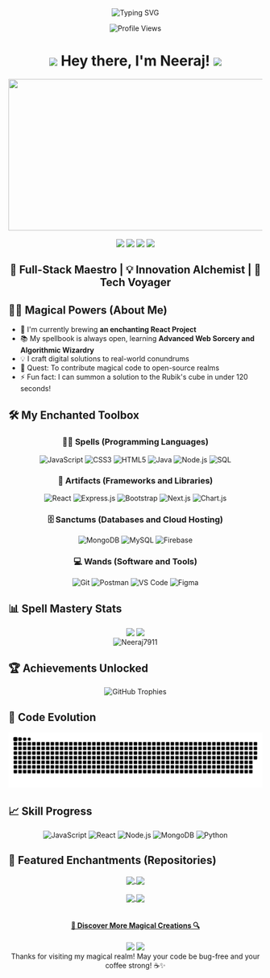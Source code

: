 <div align="center">
  <img src="https://readme-typing-svg.herokuapp.com/?lines=Welcome+to+Neeraj's+Coding+Universe!;Full-Stack+Web+Sorcerer;Always+conjuring+new+skills&font=Fira%20Code&center=true&width=380&height=50&duration=4000&pause=1000" alt="Typing SVG" />
</div>

<p align="center">
  <img src="https://komarev.com/ghpvc/?username=Neeraj7911&label=Visitors&color=0e75b6&style=flat" alt="Profile Views" />
</p>

<h1 align="center">
  <img src="https://media.giphy.com/media/hvRJCLFzcasrR4ia7z/giphy.gif" width="30px"/>
  Hey there, I'm Neeraj!
  <img src="https://media.giphy.com/media/hvRJCLFzcasrR4ia7z/giphy.gif" width="30px"/>
</h1>

<div align="center">
  <img src="https://media.giphy.com/media/dWesBcTLavkZuG35MI/giphy.gif" width="600" height="300"/>
</div>

<p align="center">
  <a href="https://linkedin.com/in/neeraj791"><img src="https://img.shields.io/badge/-Neeraj-0077B5?style=for-the-badge&logo=Linkedin&logoColor=white"/></a>
  <a href="mailto:youremail@gmail.com"><img src="https://img.shields.io/badge/-youremail@gmail.com-D14836?style=for-the-badge&logo=Gmail&logoColor=white"/></a>
  <a href="https://instagram.com/kumarneeraj791"><img src="https://img.shields.io/badge/-@kumarneeraj791-E4405F?style=for-the-badge&logo=Instagram&logoColor=white"/></a>
  <a href="https://leetcode.com/u/neeraj791/"><img src="https://img.shields.io/badge/-LeetCode-FFA116?style=for-the-badge&logo=LeetCode&logoColor=black"/></a>
</p>

<h2 align="center">🚀 Full-Stack Maestro | 💡 Innovation Alchemist | 🌟 Tech Voyager</h2>

## 🧙‍♂️ Magical Powers (About Me)

- 🔮 I'm currently brewing **an enchanting React Project**
- 📚 My spellbook is always open, learning **Advanced Web Sorcery and Algorithmic Wizardry**
- 💡 I craft digital solutions to real-world conundrums
- 🎯 Quest: To contribute magical code to open-source realms
- ⚡ Fun fact: I can summon a solution to the Rubik's cube in under 120 seconds!

## 🛠️ My Enchanted Toolbox

<div align="center">

### 🧙‍♂️ Spells (Programming Languages)

![JavaScript](https://img.shields.io/badge/JavaScript-F7DF1E?style=for-the-badge&logo=javascript&logoColor=black)
![CSS3](https://img.shields.io/badge/CSS3-1572B6?style=for-the-badge&logo=css3&logoColor=white)
![HTML5](https://img.shields.io/badge/HTML5-E34F26?style=for-the-badge&logo=html5&logoColor=white)
![Java](https://img.shields.io/badge/Java-007396?style=for-the-badge&logo=java&logoColor=white)
![Node.js](https://img.shields.io/badge/Node.js-43853D?style=for-the-badge&logo=node.js&logoColor=white)
![SQL](https://img.shields.io/badge/SQL-4479A1?style=for-the-badge&logo=mysql&logoColor=white)

### 🧰 Artifacts (Frameworks and Libraries)

![React](https://img.shields.io/badge/React-20232A?style=for-the-badge&logo=react&logoColor=61DAFB)
![Express.js](https://img.shields.io/badge/Express.js-404D59?style=for-the-badge)
![Bootstrap](https://img.shields.io/badge/Bootstrap-563D7C?style=for-the-badge&logo=bootstrap&logoColor=white)
![Next.js](https://img.shields.io/badge/Next.js-000000?style=for-the-badge&logo=next.js&logoColor=white)
![Chart.js](https://img.shields.io/badge/Chart.js-FF6384?style=for-the-badge&logo=chart.js&logoColor=white)

### 🗄️ Sanctums (Databases and Cloud Hosting)

![MongoDB](https://img.shields.io/badge/MongoDB-4EA94B?style=for-the-badge&logo=mongodb&logoColor=white)
![MySQL](https://img.shields.io/badge/MySQL-00000F?style=for-the-badge&logo=mysql&logoColor=white)
![Firebase](https://img.shields.io/badge/Firebase-039BE5?style=for-the-badge&logo=Firebase&logoColor=white)

### 💻 Wands (Software and Tools)

![Git](https://img.shields.io/badge/Git-F05032?style=for-the-badge&logo=git&logoColor=white)
![Postman](https://img.shields.io/badge/Postman-FF6C37?style=for-the-badge&logo=Postman&logoColor=white)
![VS Code](https://img.shields.io/badge/Visual_Studio_Code-0078D4?style=for-the-badge&logo=visual%20studio%20code&logoColor=white)
![Figma](https://img.shields.io/badge/Figma-F24E1E?style=for-the-badge&logo=figma&logoColor=white)

</div>

## 📊 Spell Mastery Stats

<div align="center">
  <img height="180em" src="https://github-readme-stats.vercel.app/api?username=Neeraj7911&show_icons=true&hide_border=true&&count_private=true&include_all_commits=true&theme=radical" />
  <img height="180em" src="https://github-readme-stats.vercel.app/api/top-langs/?username=Neeraj7911&exclude_repo=KNN-Image-Classification&show_icons=true&hide_border=true&layout=compact&langs_count=8&theme=radical"/>
</div>

<div align="center">
  <img src="https://github-readme-streak-stats.herokuapp.com/?user=Neeraj7911&theme=radical" alt="Neeraj7911" />
</div>

## 🏆 Achievements Unlocked

<div align="center">
  <img src="https://github-profile-trophy.vercel.app/?username=Neeraj7911&theme=radical&no-frame=false&no-bg=true&margin-w=4&row=2&column=3" alt="GitHub Trophies" />
</div>

## 🐉 Code Evolution

<div align="center">
  <img src="https://github.com/Neeraj7911/Neeraj7911/blob/output/github-contribution-grid-snake.svg" alt="Snake Animation" />
</div>

## 📈 Skill Progress

<div align="center">

![JavaScript](https://img.shields.io/badge/JavaScript-90%25-yellow?style=for-the-badge&logo=javascript)
![React](https://img.shields.io/badge/React-85%25-blue?style=for-the-badge&logo=react)
![Node.js](https://img.shields.io/badge/Node.js-80%25-green?style=for-the-badge&logo=node.js)
![MongoDB](https://img.shields.io/badge/MongoDB-75%25-brightgreen?style=for-the-badge&logo=mongodb)
![Python](https://img.shields.io/badge/Python-70%25-blue?style=for-the-badge&logo=python)

</div>

## 🌟 Featured Enchantments (Repositories)

<div align="center">
  <a href="https://github.com/Neeraj7911/ProjectName1">
    <img align="center" src="https://github-readme-stats.vercel.app/api/pin/?username=Neeraj7911&repo=ProjectName1&theme=radical" />
  </a>
  <a href="https://github.com/Neeraj7911/ProjectName2">
    <img align="center" src="https://github-readme-stats.vercel.app/api/pin/?username=Neeraj7911&repo=ProjectName2&theme=radical" />
  </a>
</div>

<br />

<div align="center">
  <a href="https://github.com/Neeraj7911/ProjectName3">
    <img align="center" src="https://github-readme-stats.vercel.app/api/pin/?username=Neeraj7911&repo=ProjectName3&theme=radical" />
  </a>
  <a href="https://github.com/Neeraj7911/ProjectName4">
    <img align="center" src="https://github-readme-stats.vercel.app/api/pin/?username=Neeraj7911&repo=ProjectName4&theme=radical" />
  </a>
</div>

<br />

<h4 align="center">
  <a href="https://github.com/Neeraj7911?tab=repositories" title="Show Repositories">🔎 Discover More Magical Creations 🔍</a>
</h4>

<div align="center">
  <img src="https://forthebadge.com/images/badges/built-with-love.svg" />
  <img src="https://forthebadge.com/images/badges/powered-by-coffee.svg" />
</div>

<div align="center">
  Thanks for visiting my magical realm! May your code be bug-free and your coffee strong! ☕️✨
</div>

